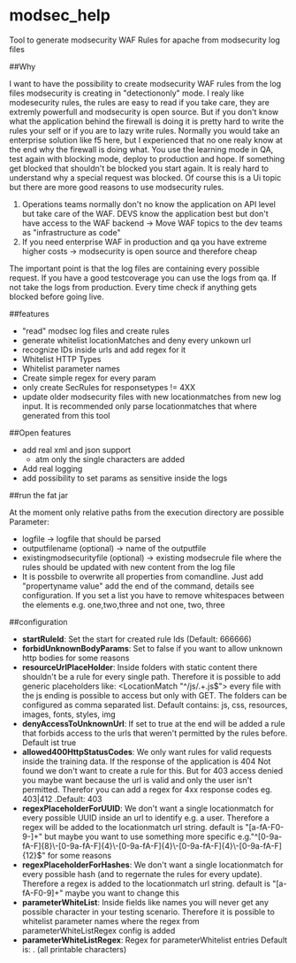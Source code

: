 # modsec_help
Tool to generate modsecurity WAF Rules for apache from modsecurity log files

##Why

I want to have the possibility to create modsecurity WAF rules from the log files modsecurity is creating in "detectiononly" mode. I realy like modesecurity rules, the rules are easy to read if you take care, they are extremly powerfull and modsecurity is open source. But if you don't know what the application behind the firewall is doing it is pretty hard to write the rules your self or if you are to lazy write rules. Normally you would take an enterprise solution like f5 here, but I experienced that no one realy know at the end why the firewall is doing what. You use the learning mode in QA, test again with blocking mode, deploy to production and hope. If something get blocked that shouldn't be blocked you start again. It is realy hard to understand why a special request was blocked. Of course this is a Ui topic but there are more good reasons to use modsecurity rules.

1. Operations teams normally don't no know the application on API level but take care of the WAF. DEVS know the application best but don't have access to the WAF backend -> Move WAF topics to the dev teams as "infrastructure as code" 
2. If you need enterprise WAF in production and qa you have extreme higher costs -> modsecurity is open source and therefore cheap 

The important point is that the log files are containing every possible request. If you have a good testcoverage you can use the logs from qa. If not take the logs from production. Every time check if anything gets blocked before going live.


##features

- "read" modsec log files and create rules
- generate whitelist locationMatches and deny every unkown url
- recognize IDs inside urls and add regex for it
- Whitelist HTTP Types
- Whitelist parameter names
- Create simple regex for every param
- only create SecRules for responsetypes != 4XX
- update older modsecurity files with new locationmatches from new log input. It is recommended only parse locationmatches that where generated from this tool


##Open features

- add real xml and json support
	- atm only the single characters are added
- Add real logging
- add possibility to set params as sensitive inside the logs
 

##run the fat jar

 At the moment only relative paths from the execution directory are possible
Parameter:
- logfile -> logfile that should be parsed
- outputfilename (optional) -> name of the outputfile 
- existingmodsecurityfile (optional)  -> existing modsecrule file where the rules should be updated with new content from the log file
- It is possbile to overwrite all properties from comandline. Just add "propertyname value" add the end of the command, details see configuration. If you set a list you have to remove whitespaces between the elements e.g. one,two,three and not one, two, three


##configuration

-   **startRuleId**: Set the start for created rule Ids (Default: 666666)
- **forbidUnknownBodyParams**: Set to false if you want to allow unknown http bodies for some reasons
- **resourceUrlPlaceHolder**: Inside folders with static content there shouldn't be a rule for every single path. Therefore it is possible to add generic placeholders like: <LocationMatch "^/js/.+\.js$"> every file with the js ending is possible to access but only with GET. The folders can be configured as comma separated list. Default contains: js, css, resources, images, fonts, styles, img
- **denyAccessToUnknownUrl**: If set to true at the end will be added a rule that forbids access to the urls that weren't permitted by the rules before. Default ist true
- **allowed400HttpStatusCodes**: We only want rules for valid requests inside the training data. If the response of the application is 404 Not found we don't want to create a rule for this. But for 403 access denied you maybe want because the url is valid and only the user isn't permitted. Therefor you can add a regex for 4xx response codes eg. 403|412 .Default: 403 
- **regexPlaceholderForUUID**: We don't want a single locationmatch for every possible UUID inside an url to identify e.g. a user. Therefore a regex will be added to the locationmatch url string. default is "[a-fA-F0-9\-]+" but maybe you  want to use something more specific e.g."^[0-9a-fA-F]{8}\\-[0-9a-fA-F]{4}\\-[0-9a-fA-F]{4}\\-[0-9a-fA-F]{4}\\-[0-9a-fA-F]{12}$" for some reasons
- **regexPlaceholderForHashes**: We don't want a single locationmatch for every possible hash (and to regernate the rules for every update). Therefore a regex is added to the locationmatch url string. default is  "[a-fA-F0-9]+" maybe you want to change this
- **parameterWhiteList**: Inside fields like names you will never get any possible character in your testing scenario. Therefore it is possible to whitelist parameter names where the regex from parameterWhiteListRegex config is added
- **parameterWhiteListRegex**: Regex for parameterWhitelist entries Default is: . (all printable characters)


